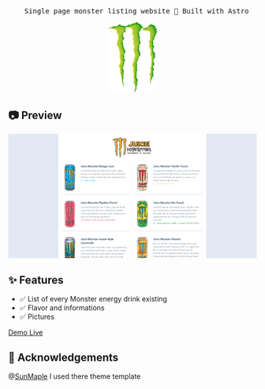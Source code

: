 <pre align="center">
  Single page monster listing website 🚀 Built with Astro
</pre>

<div align="center">
<img alt="Frosti Logo" src="public/monster.png" width="100px">
</div>

## 📷 Preview

![preview](./public/screenshot.png)

## ✨ Features

- ✅ List of every Monster energy drink existing
- ✅ Flavor and informations
- ✅ Pictures

[Demo Live](https://metanef.github.io/Mworld/)

## 🎉 Acknowledgements

@[SunMaple](https://www.saroprock.com/) I used there theme template
